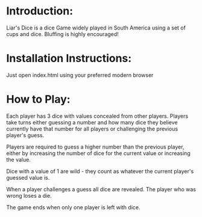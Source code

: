 # Introduction:
Liar's Dice is a dice Game widely played in South America using a set of cups and dice. Bluffing is highly encouraged!

# Installation Instructions:
Just open index.html using your preferred modern browser

# How to Play:
Each player has 3 dice with values concealed from other players. Players take turns either guessing a number and how many dice they believe currently have that number for all players or challenging the previous player's guess.

Players are required to guess a higher number than the previous player, either by increasing the number of dice for the current value or increasing the value.

Dice with a value of 1 are wild - they count as whatever the current player's guessed value is.

When a player challenges a guess all dice are revealed. The player who was wrong loses a die.

The game ends when only one player is left with dice.

